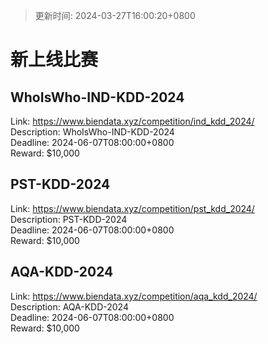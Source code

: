 > 更新时间: 2024-03-27T16:00:20+0800 

# 新上线比赛


## WhoIsWho-IND-KDD-2024
Link: https://www.biendata.xyz/competition/ind_kdd_2024/  
Description: WhoIsWho-IND-KDD-2024  
Deadline: 2024-06-07T08:00:00+0800  
Reward: $10,000  

## PST-KDD-2024
Link: https://www.biendata.xyz/competition/pst_kdd_2024/  
Description: PST-KDD-2024  
Deadline: 2024-06-07T08:00:00+0800  
Reward: $10,000  

## AQA-KDD-2024
Link: https://www.biendata.xyz/competition/aqa_kdd_2024/  
Description: AQA-KDD-2024  
Deadline: 2024-06-07T08:00:00+0800  
Reward: $10,000  

